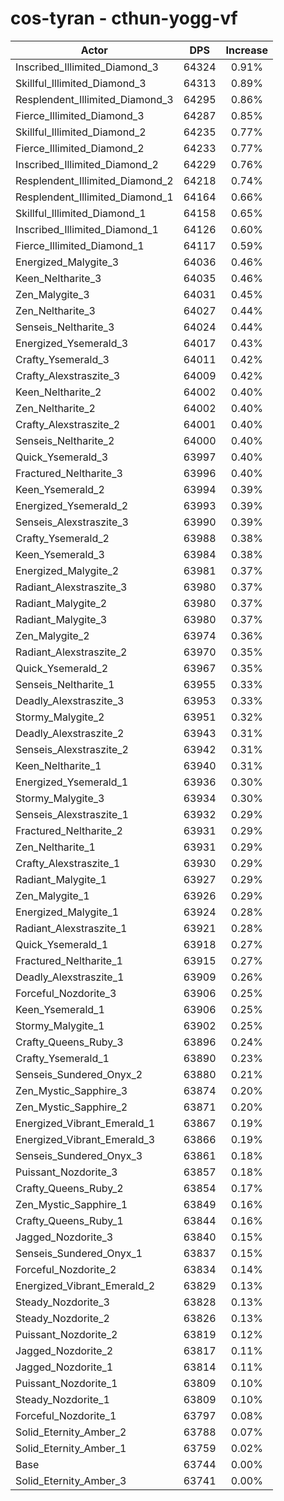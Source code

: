 # cos-tyran - cthun-yogg-vf
| Actor | DPS | Increase |
|---|:---:|:---:|
|Inscribed_Illimited_Diamond_3|64324|0.91%|
|Skillful_Illimited_Diamond_3|64313|0.89%|
|Resplendent_Illimited_Diamond_3|64295|0.86%|
|Fierce_Illimited_Diamond_3|64287|0.85%|
|Skillful_Illimited_Diamond_2|64235|0.77%|
|Fierce_Illimited_Diamond_2|64233|0.77%|
|Inscribed_Illimited_Diamond_2|64229|0.76%|
|Resplendent_Illimited_Diamond_2|64218|0.74%|
|Resplendent_Illimited_Diamond_1|64164|0.66%|
|Skillful_Illimited_Diamond_1|64158|0.65%|
|Inscribed_Illimited_Diamond_1|64126|0.60%|
|Fierce_Illimited_Diamond_1|64117|0.59%|
|Energized_Malygite_3|64036|0.46%|
|Keen_Neltharite_3|64035|0.46%|
|Zen_Malygite_3|64031|0.45%|
|Zen_Neltharite_3|64027|0.44%|
|Senseis_Neltharite_3|64024|0.44%|
|Energized_Ysemerald_3|64017|0.43%|
|Crafty_Ysemerald_3|64011|0.42%|
|Crafty_Alexstraszite_3|64009|0.42%|
|Keen_Neltharite_2|64002|0.40%|
|Zen_Neltharite_2|64002|0.40%|
|Crafty_Alexstraszite_2|64001|0.40%|
|Senseis_Neltharite_2|64000|0.40%|
|Quick_Ysemerald_3|63997|0.40%|
|Fractured_Neltharite_3|63996|0.40%|
|Keen_Ysemerald_2|63994|0.39%|
|Energized_Ysemerald_2|63993|0.39%|
|Senseis_Alexstraszite_3|63990|0.39%|
|Crafty_Ysemerald_2|63988|0.38%|
|Keen_Ysemerald_3|63984|0.38%|
|Energized_Malygite_2|63981|0.37%|
|Radiant_Alexstraszite_3|63980|0.37%|
|Radiant_Malygite_2|63980|0.37%|
|Radiant_Malygite_3|63980|0.37%|
|Zen_Malygite_2|63974|0.36%|
|Radiant_Alexstraszite_2|63970|0.35%|
|Quick_Ysemerald_2|63967|0.35%|
|Senseis_Neltharite_1|63955|0.33%|
|Deadly_Alexstraszite_3|63953|0.33%|
|Stormy_Malygite_2|63951|0.32%|
|Deadly_Alexstraszite_2|63943|0.31%|
|Senseis_Alexstraszite_2|63942|0.31%|
|Keen_Neltharite_1|63940|0.31%|
|Energized_Ysemerald_1|63936|0.30%|
|Stormy_Malygite_3|63934|0.30%|
|Senseis_Alexstraszite_1|63932|0.29%|
|Fractured_Neltharite_2|63931|0.29%|
|Zen_Neltharite_1|63931|0.29%|
|Crafty_Alexstraszite_1|63930|0.29%|
|Radiant_Malygite_1|63927|0.29%|
|Zen_Malygite_1|63926|0.29%|
|Energized_Malygite_1|63924|0.28%|
|Radiant_Alexstraszite_1|63921|0.28%|
|Quick_Ysemerald_1|63918|0.27%|
|Fractured_Neltharite_1|63915|0.27%|
|Deadly_Alexstraszite_1|63909|0.26%|
|Forceful_Nozdorite_3|63906|0.25%|
|Keen_Ysemerald_1|63906|0.25%|
|Stormy_Malygite_1|63902|0.25%|
|Crafty_Queens_Ruby_3|63896|0.24%|
|Crafty_Ysemerald_1|63890|0.23%|
|Senseis_Sundered_Onyx_2|63880|0.21%|
|Zen_Mystic_Sapphire_3|63874|0.20%|
|Zen_Mystic_Sapphire_2|63871|0.20%|
|Energized_Vibrant_Emerald_1|63867|0.19%|
|Energized_Vibrant_Emerald_3|63866|0.19%|
|Senseis_Sundered_Onyx_3|63861|0.18%|
|Puissant_Nozdorite_3|63857|0.18%|
|Crafty_Queens_Ruby_2|63854|0.17%|
|Zen_Mystic_Sapphire_1|63849|0.16%|
|Crafty_Queens_Ruby_1|63844|0.16%|
|Jagged_Nozdorite_3|63840|0.15%|
|Senseis_Sundered_Onyx_1|63837|0.15%|
|Forceful_Nozdorite_2|63834|0.14%|
|Energized_Vibrant_Emerald_2|63829|0.13%|
|Steady_Nozdorite_3|63828|0.13%|
|Steady_Nozdorite_2|63826|0.13%|
|Puissant_Nozdorite_2|63819|0.12%|
|Jagged_Nozdorite_2|63817|0.11%|
|Jagged_Nozdorite_1|63814|0.11%|
|Puissant_Nozdorite_1|63809|0.10%|
|Steady_Nozdorite_1|63809|0.10%|
|Forceful_Nozdorite_1|63797|0.08%|
|Solid_Eternity_Amber_2|63788|0.07%|
|Solid_Eternity_Amber_1|63759|0.02%|
|Base|63744|0.00%|
|Solid_Eternity_Amber_3|63741|0.00%|
